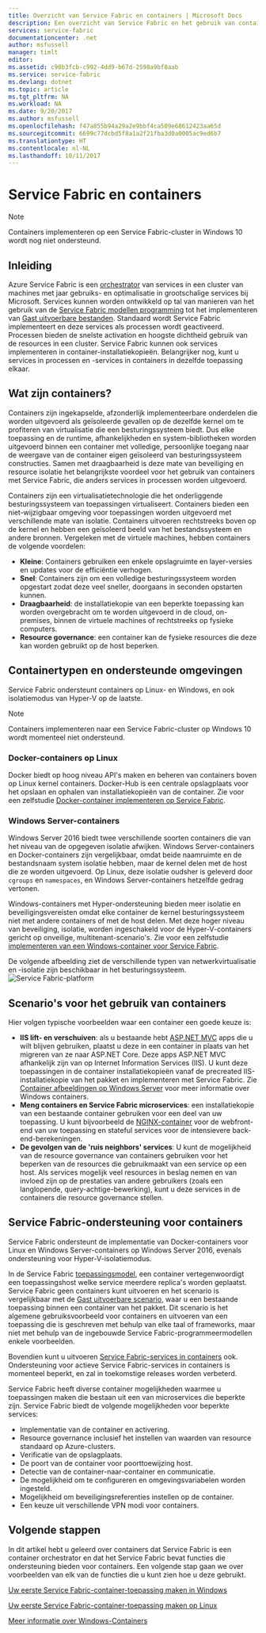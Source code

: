 ```yaml
---
title: Overzicht van Service Fabric en containers | Microsoft Docs
description: Een overzicht van Service Fabric en het gebruik van containers microservice toepassingen implementeren. In dit artikel biedt een overzicht van hoe de containers kunnen worden gebruikt en de beschikbare functies in Service Fabric.
services: service-fabric
documentationcenter: .net
author: msfussell
manager: timlt
editor: 
ms.assetid: c98b3fcb-c992-4dd9-b67d-2598a9bf8aab
ms.service: service-fabric
ms.devlang: dotnet
ms.topic: article
ms.tgt_pltfrm: NA
ms.workload: NA
ms.date: 9/20/2017
ms.author: msfussell
ms.openlocfilehash: f47a855b94a29a2e9bbf4ca509e68612423aa65d
ms.sourcegitcommit: 6699c77dcbd5f8a1a2f21fba3d0a0005ac9ed6b7
ms.translationtype: HT
ms.contentlocale: nl-NL
ms.lasthandoff: 10/11/2017
---
```

# <a name="service-fabric-and-containers"></a>Service Fabric en containers
> [!NOTE]
> Containers implementeren op een Service Fabric-cluster in Windows 10 wordt nog niet ondersteund. 
>   

## <a name="introduction"></a>Inleiding
Azure Service Fabric is een [orchestrator](service-fabric-cluster-resource-manager-introduction.md) van services in een cluster van machines met jaar gebruiks- en optimalisatie in grootschalige services bij Microsoft. Services kunnen worden ontwikkeld op tal van manieren van het gebruik van de [Service Fabric modellen programming](service-fabric-choose-framework.md) tot het implementeren van [Gast uitvoerbare bestanden](service-fabric-deploy-existing-app.md). Standaard wordt Service Fabric implementeert en deze services als processen wordt geactiveerd. Processen bieden de snelste activation en hoogste dichtheid gebruik van de resources in een cluster. Service Fabric kunnen ook services implementeren in container-installatiekopieën. Belangrijker nog, kunt u services in processen en -services in containers in dezelfde toepassing elkaar.   

## <a name="what-are-containers"></a>Wat zijn containers?
Containers zijn ingekapselde, afzonderlijk implementeerbare onderdelen die worden uitgevoerd als geïsoleerde gevallen op de dezelfde kernel om te profiteren van virtualisatie die een besturingssysteem biedt. Dus elke toepassing en de runtime, afhankelijkheden en system-bibliotheken worden uitgevoerd binnen een container met volledige, persoonlijke toegang naar de weergave van de container eigen geïsoleerd van besturingssysteem constructies. Samen met draagbaarheid is deze mate van beveiliging en resource isolatie het belangrijkste voordeel voor het gebruik van containers met Service Fabric, die anders services in processen worden uitgevoerd.

Containers zijn een virtualisatietechnologie die het onderliggende besturingssysteem van toepassingen virtualiseert. Containers bieden een niet-wijzigbaar omgeving voor toepassingen worden uitgevoerd met verschillende mate van isolatie. Containers uitvoeren rechtstreeks boven op de kernel en hebben een geïsoleerd beeld van het bestandssysteem en andere bronnen. Vergeleken met de virtuele machines, hebben containers de volgende voordelen:

* **Kleine**: Containers gebruiken een enkele opslagruimte en layer-versies en updates voor de efficiëntie verhogen.
* **Snel**: Containers zijn om een volledige besturingssysteem worden opgestart zodat deze veel sneller, doorgaans in seconden opstarten kunnen.
* **Draagbaarheid**: de installatiekopie van een beperkte toepassing kan worden overgebracht om te worden uitgevoerd in de cloud, on-premises, binnen de virtuele machines of rechtstreeks op fysieke computers.
* **Resource governance**: een container kan de fysieke resources die deze kan worden gebruikt op de host beperken.

## <a name="container-types-and-supported-environments"></a>Containertypen en ondersteunde omgevingen
Service Fabric ondersteunt containers op Linux- en Windows, en ook isolatiemodus van Hyper-V op de laatste. 

> [!NOTE]
> Containers implementeren naar een Service Fabric-cluster op Windows 10 wordt momenteel niet ondersteund. 
> 

### <a name="docker-containers-on-linux"></a>Docker-containers op Linux
Docker biedt op hoog niveau API's maken en beheren van containers boven op Linux kernel containers. Docker-Hub is een centrale opslagplaats voor het opslaan en ophalen van installatiekopieën van de container.
Zie voor een zelfstudie [Docker-container implementeren op Service Fabric](service-fabric-get-started-containers-linux.md).

### <a name="windows-server-containers"></a>Windows Server-containers
Windows Server 2016 biedt twee verschillende soorten containers die van het niveau van de opgegeven isolatie afwijken. Windows Server-containers en Docker-containers zijn vergelijkbaar, omdat beide naamruimte en de bestandsnaam system isolatie hebben, maar de kernel delen met de host die ze worden uitgevoerd. Op Linux, deze isolatie oudsher is geleverd door `cgroups` en `namespaces`, en Windows Server-containers hetzelfde gedrag vertonen.

Windows-containers met Hyper-ondersteuning bieden meer isolatie en beveiligingsvereisten omdat elke container de kernel besturingssysteem niet met andere containers of met de host delen. Met deze hoger niveau van beveiliging, isolatie, worden ingeschakeld voor de Hyper-V-containers gericht op onveilige, multitenant-scenario's.
Zie voor een zelfstudie [implementeren van een Windows-container voor Service Fabric](service-fabric-get-started-containers.md).

De volgende afbeelding ziet de verschillende typen van netwerkvirtualisatie en -isolatie zijn beschikbaar in het besturingssysteem.
![Service Fabric-platform][Image1]

## <a name="scenarios-for-using-containers"></a>Scenario's voor het gebruik van containers
Hier volgen typische voorbeelden waar een container een goede keuze is:

* **IIS lift- en verschuiven**: als u bestaande hebt [ASP.NET MVC](https://www.asp.net/mvc) apps die u wilt blijven gebruiken, plaatst u deze in een container in plaats van het migreren van ze naar ASP.NET Core. Deze apps ASP.NET MVC afhankelijk zijn van op Internet Information Services (IIS). U kunt deze toepassingen in de container installatiekopieën vanaf de precreated IIS-installatiekopie van het pakket en implementeren met Service Fabric. Zie [Container afbeeldingen op Windows Server](https://docs.microsoft.com/en-us/virtualization/windowscontainers/quick-start/quick-start-windows-server) voor meer informatie over Windows containers.
* **Meng containers en Service Fabric microservices**: een installatiekopie van een bestaande container gebruiken voor een deel van uw toepassing. U kunt bijvoorbeeld de [NGINX-container](https://hub.docker.com/_/nginx/) voor de webfront-end van uw toepassing en stateful services voor de intensievere back-end-berekeningen.
* **De gevolgen van de 'ruis neighbors' services**: U kunt de mogelijkheid van de resource governance van containers gebruiken voor het beperken van de resources die gebruikmaakt van een service op een host. Als services mogelijk veel resources in beslag nemen en van invloed zijn op de prestaties van andere gebruikers (zoals een langlopende, query-achtige-bewerking), kunt u deze services in de containers die resource governance stellen.

## <a name="service-fabric-support-for-containers"></a>Service Fabric-ondersteuning voor containers
Service Fabric ondersteunt de implementatie van Docker-containers voor Linux en Windows Server-containers op Windows Server 2016, evenals ondersteuning voor Hyper-V-isolatiemodus. 

In de Service Fabric [toepassingsmodel](service-fabric-application-model.md), een container vertegenwoordigt een toepassingshost welke service meerdere replica's worden geplaatst. Service Fabric geen containers kunt uitvoeren en het scenario is vergelijkbaar met de [Gast uitvoerbare scenario](service-fabric-deploy-existing-app.md), waar u een bestaande toepassing binnen een container van het pakket. Dit scenario is het algemene gebruiksvoorbeeld voor containers en uitvoeren van een toepassing die is geschreven met behulp van elke taal of frameworks, maar niet met behulp van de ingebouwde Service Fabric-programmeermodellen enkele voorbeelden.

Bovendien kunt u uitvoeren [Service Fabric-services in containers](service-fabric-services-inside-containers.md) ook. Ondersteuning voor actieve Service Fabric-services in containers is momenteel beperkt, en zal in toekomstige releases worden verbeterd.

Service Fabric heeft diverse container mogelijkheden waarmee u toepassingen maken die bestaan uit een van microservices die beperkte zijn. Service Fabric biedt de volgende mogelijkheden voor beperkte services:

* Implementatie van de container en activering.
* Resource governance inclusief het instellen van waarden van resource standaard op Azure-clusters.
* Verificatie van de opslagplaats.
* De poort van de container voor poorttoewijzing host.
* Detectie van de container-naar-container en communicatie.
* De mogelijkheid om te configureren en omgevingsvariabelen worden ingesteld.
* Mogelijkheid om beveiligingsreferenties instellen op de container.
* Een keuze uit verschillende VPN modi voor containers.

## <a name="next-steps"></a>Volgende stappen
In dit artikel hebt u geleerd over containers dat Service Fabric is een container orchestrator en dat het Service Fabric bevat functies die ondersteuning bieden voor containers. Een volgende stap gaan we over voorbeelden van elk van de functies die u kunt zien hoe u deze gebruikt.

[Uw eerste Service Fabric-container-toepassing maken in Windows](service-fabric-get-started-containers.md)

[Uw eerste Service Fabric-container-toepassing maken op Linux](service-fabric-get-started-containers-linux.md)

[Meer informatie over Windows-Containers](https://docs.microsoft.com/en-us/virtualization/windowscontainers/about/)

[Image1]: media/service-fabric-containers/Service-Fabric-Types-of-Isolation.png
